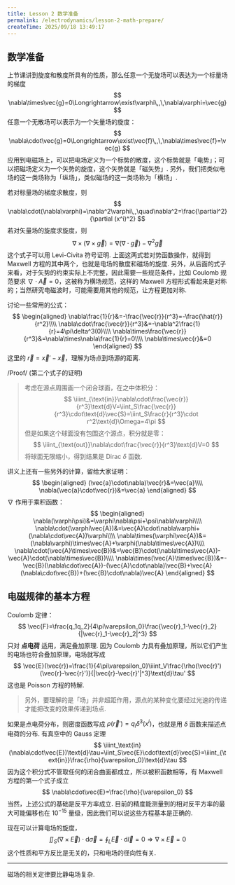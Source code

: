 ```yaml
---
title: Lesson 2 数学准备
permalink: /electrodynamics/lesson-2-math-prepare/
createTime: 2025/09/18 13:49:17
---
```

## 数学准备

上节课讲到旋度和散度所具有的性质，那么任意一个无旋场可以表达为一个标量场的梯度
$$
\nabla\times\vec{g}=0\Longrightarrow\exist\varphi\,,\,\nabla\varphi=\vec{g}
$$
任意一个无散场可以表示为一个矢量场的旋度：
$$
\nabla\cdot\vec{g}=0\Longrightarrow\exist\vec{f}\,,\,\nabla\times\vec{f}=\vec{g}
$$
应用到电磁场上，可以把电场定义为一个标势的散度，这个标势就是「电势」；可以把磁场定义为一个矢势的旋度，这个矢势就是「磁矢势」. 另外，我们把类似电场的这一类场称为「纵场」，类似磁场的这一类场称为「横场」.

若对标量场的梯度求散度，则
$$
\nabla\cdot(\nabla\varphi)=\nabla^2\varphi\,,\quad\nabla^2=\frac{\partial^2}{\partial (x^i)^2}
$$
若对矢量场的旋度求旋度，则
$$
\nabla\times(\nabla\times\vec{g})=\nabla(\nabla\cdot\vec{g})-\nabla^2\vec{g}
$$
这个式子可以用 Levi-Civita 符号证明. 上面这两式若对势函数操作，就得到 Maxwell 方程的其中两个，也就是电场的散度和磁场的旋度. 另外，从后面的式子来看，对于矢势的约束实际上不完整，因此需要一些规范条件，比如 Coulomb 规范要求 $\nabla\cdot\vec{A}=0$，这被称为横场规范，这样的 Maxwell 方程形式看起来是对称的；当然研究电磁波时，可能需要用其他的规范，让方程更加对称.

讨论一些常用的公式：
$$
\begin{aligned}
\nabla\frac{1}{r}&=-\frac{\vec{r}}{r^3}=-\frac{\hat{r}}{r^2}\\\\
\nabla\cdot\frac{\vec{r}}{r^3}&=-\nabla^2\frac{1}{r}=4\pi\delta^3(0)\\\\
\nabla\times\frac{\vec{r}}{r^3}&=\nabla\times\nabla\frac{1}{r}=0\\\\
\nabla\times\vec{r}&=0
\end{aligned}
$$
这里的 $\vec{r}=\vec{x}'-\vec{x}$，理解为场点到场源的距离.

/Proof/ (第二个式子的证明)

> 考虑在源点周围画一个闭合球面，在之中体积分：
> $$
> \iiint_{\text{in}}\nabla\cdot\frac{\vec{r}}{r^3}\text{d}V=\iint_S\frac{\vec{r}}{r^3}\cdot\text{d}\vec{S}=\iint_S\frac{r}{r^3}\cdot r^2\text{d}\Omega=4\pi
> $$
> 但是如果这个球面没有包围这个源点，积分就是零：
> $$
> \iiint_{\text{out}}\nabla\cdot\frac{\vec{r}}{r^3}\text{d}V=0
> $$
> 将球面无限缩小，得到结果是 Dirac $\delta$ 函数.

讲义上还有一些另外的计算，留给大家证明：
$$
\begin{aligned}
(\vec{a}\cdot\nabla)\vec{r}&=\vec{a}\\\\
\nabla(\vec{a}\cdot\vec{r})&=\vec{a}
\end{aligned}
$$
$\nabla$ 作用于乘积函数：
$$
\begin{aligned}
\nabla(\varphi\psi)&=\varphi\nabla\psi+\psi\nabla\varphi\\\\
\nabla\cdot(\varphi\vec{A})&=\vec{A}\cdot\nabla\varphi+(\nabla\cdot\vec{A})\varphi\\\\
\nabla\times(\varphi\vec{A})&=(\nabla\varphi)\times\vec{A}+\varphi(\nabla\times\vec{A})\\\\
\nabla\cdot(\vec{A}\times\vec{B})&=\vec{B}\cdot(\nabla\times\vec{A})-\vec{A}\cdot(\nabla\times\vec{B})\\\\
\nabla\times(\vec{A}\times\vec{B})&=-\vec{B}(\nabla\cdot\vec{A})-(\vec{A}\cdot\nabla)\vec{B}+\vec{A}(\nabla\cdot\vec{B})+(\vec{B}\cdot\nabla)\vec{A}
\end{aligned}
$$

## 电磁规律的基本方程

Coulomb 定律：
$$
\vec{F}=\frac{q_1q_2}{4\pi\varepsilon_0}\frac{\vec{r}_1-\vec{r}_2}{|\vec{r}_1-\vec{r}_2|^3}
$$
只对 **点电荷** 适用，满足叠加原理. 因为 Coulomb 力具有叠加原理，所以它们产生的电场也符合叠加原理，电场就写成
$$
\vec{E}(\vec{r})=\frac{1}{4\pi\varepsilon_0}\iiint_V\frac{\rho(\vec{r}')(\vec{r}-\vec{r}')}{|\vec{r}-\vec{r}'|^3}\text{d}\tau'
$$
这也是 Poisson 方程的特解.

> 另外，要理解的是「场」并非超距作用，源点的某种变化要经过光速的传递才能把改变的效果传递到场点.

如果是点电荷分布，则密度函数写成 $\rho(\vec{r}')=q_i\delta^3(x^i)$，也就是用 $\delta$ 函数来描述点电荷的分布. 有真空中的 Gauss 定理
$$
\iiint_\text{in}(\nabla\cdot\vec{E})\text{d}\tau=\iint_S\vec{E}\cdot\text{d}\vec{S}=\iiint_{\text{in}}\frac{\rho}{\varepsilon_0}\text{d}\tau
$$
因为这个积分式不管取任何的闭合曲面都成立，所以被积函数相等，有 Maxwell 方程的第一个式子成立
$$
\nabla\cdot\vec{E}=\frac{\rho}{\varepsilon_0}
$$
当然，上述公式的基础是反平方率成立. 目前的精度能测量到的相对反平方率的最大可能偏移也在 $10^{-15}$ 量级，因此我们可以说这些方程基本是正确的.

现在可以计算电场的旋度，
$$
\iint_S(\nabla\times\vec{E})\cdot\text{d}\vec{\sigma}=\oint_L\vec{E}\cdot\text{d}\vec{l}=0\Longrightarrow\nabla\times\vec{E}=0
$$
这个性质和平方反比是无关的，只和电场的径向性有关.

---

磁场的相关定律要比静电场复杂.